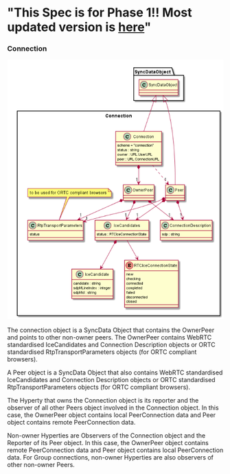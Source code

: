  "This Spec is for Phase 1!! Most updated version is [here](https://github.com/reTHINK-project/specs/tree/master/datamodel)" 
=============== 
### Connection

![Connection Data Object Model](Connection-Data-Object-Model.png)

The connection object is a SyncData Object that contains the OwnerPeer and points to other non-owner peers. The OwnerPeer contains WebRTC standardised IceCandidates and Connection Description objects or ORTC standardised RtpTransportParameters objects (for ORTC compliant browsers).

A Peer object is a SyncData Object that also contains WebRTC standardised IceCandidates and Connection Description objects or ORTC standardised RtpTransportParameters objects (for ORTC compliant browsers).

The Hyperty that owns the Connection object is its reporter and the observer of all other Peers object involved in the Connection object. In this case, the OwnerPeer object contains local PeerConnection data and Peer object contains remote PeerConnection data.

Non-owner Hyperties are Observers of the Connection object and the Reporter of its Peer object. In this case, the OwnerPeer object contains remote PeerConnection data and Peer object contains local PeerConnection data. For Group connections, non-owner Hyperties are also observers of other non-owner Peers.
